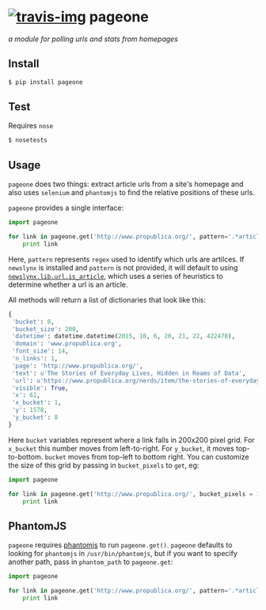 [![travis-img](https://travis-ci.org/newslynx/pageone.svg)](https://travis-ci.org/newslynx/pageone)
pageone
======
_a module for polling urls and stats from homepages_

## Install
```bash
$ pip install pageone
```

## Test
Requires `nose`

```bash
$ nosetests
```

## Usage
`pageone` does two things: extract article urls from a site's homepage and also uses `selenium` and `phantomjs` to find the relative positions of these urls.

`pageone` provides a single interface:

```python
import pageone

for link in pageone.get('http://www.propublica.org/', pattern='.*article.*'):
    print link
```
Here, `pattern` represents `regex` used to identify which urls are artilces. If `newslynx` is installed and `pattern` is not provided, it will default to using [`newslynx.lib.url.is_article`](https://github.com/newslynx/newslynx-core/blob/master/newslynx/lib/url.py#L342), which uses a series of heuristics to determine whether a url is an article.

All methods will return a list of dictionaries that look like this:

```python
{
 'bucket': 8,
 'bucket_size': 200,
 'datetime': datetime.datetime(2015, 10, 6, 20, 21, 22, 422478),
 'domain': 'www.propublica.org',
 'font_size': 14,
 'n_links': 1,
 'page': 'http://www.propublica.org/',
 'text': u'The Stories of Everyday Lives, Hidden in Reams of Data',
 'url': u'https://www.propublica.org/nerds/item/the-stories-of-everyday-lives-hidden-in-reams-of-data/',
 'visible': True,
 'x': 61,
 'x_bucket': 1,
 'y': 1578,
 'y_bucket': 8
}
```

Here `bucket` variables represent where a link falls in 200x200 pixel grid.  For `x_bucket` this number moves from left-to-right. For `y_bucket`, it moves top-to-bottom.  `bucket` moves from top-left to bottom right.  You can customize the size of this grid by passing in `bucket_pixels` to `get`, eg:

```python
import pageone

for link in pageone.get('http://www.propublica.org/', bucket_pixels = 100, pattern='.*article.*'):
    print link
```

## PhantomJS
`pageone` requires [phantomjs](http://phantomjs.org/) to run `pageone.get()`.  `pageone` defaults to looking for `phantomjs` in `/usr/bin/phantomjs`, but if you want to specify another path, pass in `phantom_path` to `pageone.get`:

```python
import pageone

for link in pageone.get('http://www.propublica.org/', pattern='.*article.*', phantom_path="/usr/bin/phantomjs"):
    print link
```